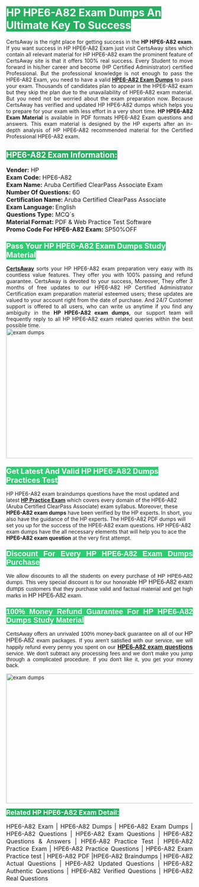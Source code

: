 <h1><span style="color:#ffffff"><strong><span style="background-color:#27ae60">HP HPE6-A82 Exam Dumps An Ultimate Key To Success</span></strong></span></h1> <div style="text-align:justify">CertsAway is the right place for getting success in the <strong>HP HPE6-A82 exam</strong>. If you want success in HP HPE6-A82 Exam just visit CertsAway sites which contain all relevant material for HP HPE6-A82 exam the prominent feature of CertsAway site is that it offers 100% real success. Every Student to move forward in his/her career and become (HP Certified Administrator) certified Professional. But the professional knowledge is not enough to pass the HPE6-A82 Exam, you need to have a valid <a href="https://www.certsaway.com/hp/hpe6-a82-exam-dumps"><strong>HPE6-A82 Exam Dumps</strong></a> to pass your exam. Thousands of candidates plan to appear in the HPE6-A82 exam but they skip the plan due to the unavailability of HPE6-A82 exam material. But you need not be worried about the exam preparation now. Because CertsAway has verified and updated HP HPE6-A82 dumps which helps you to prepare for your exam with less effort in a very short time. <strong>HP HPE6-A82 Exam Material</strong> is available in PDF formats HPE6-A82 Exam questions and answers. This exam material is designed by the HP experts after an in-depth analysis of HP HPE6-A82 recommended material for the Certified Professional HPE6-A82 exam.</div> <h2 style="text-align:justify"><span style="color:#ffffff"><span style="background-color:#27ae60">HPE6-A82 Exam Information:</span></span></h2> <p><span style="font-size:16px"><strong>Vender:</strong> HP<br /> <strong>Exam Code:</strong> HPE6-A82<br /> <strong>Exam Name:</strong> Aruba Certified ClearPass Associate Exam<br /> <strong>Number Of Questions:</strong> 60<br /> <strong>Certification Name: </strong>Aruba Certified ClearPass Associate<br /> <strong>Exam Language: </strong>English<br /> <strong>Questions Type:</strong> MCQ`s<br /> <strong>Material Format: </strong>PDF & Web Practice Test Software<br /> <strong>Promo Code For HPE6-A82 Exam: </strong>SP50%OFF</span></p> <h3><span style="font-size:20px"><span style="color:#ffffff"><strong><span style="background-color:#2ecc71">Pass Your HP HPE6-A82 Exam Dumps Study Material</span></strong></span></span></h3> <div style="text-align:justify"><a href=" https://www.certsaway.com/"><strong>CertsAway</strong></a> sorts your HP HPE6-A82 exam preparation very easy with its countless value features. They offer you with 100% passing and refund guarantee. CertsAway is devoted to your success, Moreover, They offer 3 months of free updates to our HPE6-A82 HP Certified Administrator Certification exam preparation material esteemed users; these updates are valued to your account right from the date of purchase. And 24/7 Customer support is offered to all users, who can write us anytime if you find any ambiguity in the <strong>HP HPE6-A82 exam dumps</strong>, our support team will frequently reply to all HP HPE6-A82 exam related queries within the best possible time.</div> <div style="text-align:justify"> </div> <div style="text-align:justify"><a href="https://www.certsaway.com/hp/hpe6-a82-exam-dumps" rel="no-follow"><img alt="exam dumps" src="https://www.certcollections.com/uploads/content/certsaway.png" style="height:350px; width:750px" /></a></div> <h3><span style="font-size:20px"><span style="color:#ffffff"><strong><span style="background-color:#2ecc71">Get Latest And Valid HP HPE6-A82 Dumps Practices Test</span></strong></span></span></h3> <p>HP HPE6-A82 exam braindumps questions have the most updated and latest <a href="https://www.certsaway.com/hp-questions"><strong>HP Practice Exam</strong></a> which covers every domain of the HPE6-A82 (Aruba Certified ClearPass Associate) exam syllabus. Moreover, these <strong>HPE6-A82 exam dumps</strong> have been verified by the HP experts. In short, you also have the guidance of the HP experts. The HPE6-A82 PDF dumps will set you up for the success of the HPE6-A82 exam questions. HP HPE6-A82 exam dumps have the all necessary elements that will help you to ace the <strong>HPE6-A82 exam question</strong> at the very first attempt.</p> <h3 style="text-align:justify"><span style="font-size:20px"><span style="color:#ffffff"><strong><span style="font-family:Calibri,sans-serif"><span style="background-color:#2ecc71">Discount For Every </span><span style="background-color:#2ecc71">HP HPE6-A82 Exam</span><span style="background-color:#2ecc71"> Dumps Purchase</span></span></strong></span></span></h3> <div style="text-align:justify"> <p><span style="font-size:11pt"><span style="font-family:Calibri,sans-serif">We allow discounts to all the students on every purchase of HP HPE6-A82 dumps. This very special discount is for our honorable <span style="font-size:12.0pt"><span style="background-color:white">HP HPE6-A82 exam dumps </span></span>customers that they purchase valid and factual material and get high marks in <span style="font-size:12.0pt"><span style="background-color:white">HP HPE6-A82 </span></span>exam. </span></span></p> <h3><span style="font-size:20px"><span style="color:#ffffff"><strong><span style="font-family:Calibri,sans-serif"><span style="background-color:#2ecc71">100% Money Refund Guarantee For </span><span style="background-color:#2ecc71">HP HPE6-A82 Dumps Study Material</span></span></strong></span></span></h3> <p><span style="font-size:11pt"><span style="font-family:Calibri,sans-serif">CertsAway offers an unrivaled 100% money-back guarantee on all of our <span style="font-size:12.0pt"><span style="background-color:white">HP HPE6-A82 </span></span>exam packages. If you aren't satisfied with our service, we will happily refund every penny you spent on our <span style="font-size:12.0pt"><span style="background-color:white"><a href="https://www.certsaway.com/hp/hpe6-a82-exam-dumps"><strong>HPE6-A82 exam questions</strong></a> </span></span>service. We don't subtract any processing fees and we don't make you jump through a complicated procedure. If you don't like it, you get your money back.</span></span></p> <p><a href="https://www.certsaway.com/hp/hpe6-a82-exam-dumps" rel="no-follow"><img alt="exam dumps" src="https://www.certcollections.com/uploads/content/certsaway_(2)2.png" style="height:350px; width:750px" /></a></p> <p><span style="color:#ffffff"><strong><span style="font-size:18px"><span style="background-color:#27ae60">Related HP HPE6-A82 Exam Detail:</span></span></strong></span><br /> <br /> <span style="font-size:16px">HPE6-A82 Exam | HPE6-A82 Dumps | HPE6-A82 Exam Dumps | HPE6-A82 Questions | HPE6-A82 Exam Questions | HPE6-A82 Questions & Answers | HPE6-A82 Practice Test | HPE6-A82 Practice Exam | HPE6-A82 Practice Questions | HPE6-A82 Exam Practice test | HPE6-A82 PDF |HPE6-A82 Braindumps | HPE6-A82 Actual Questions | HPE6-A82 Updated Questions | HPE6-A82 Authentic Questions | HPE6-A82 Verified Questions | HPE6-A82 Real Questions</span></p> </div>
